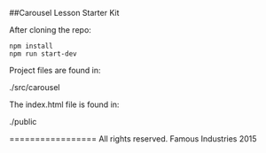 ##Carousel Lesson Starter Kit

After cloning the repo:

    npm install
    npm run start-dev


Project files are found in:

   ./src/carousel

The index.html file is found in:

  ./public
  


=================
All rights reserved. Famous Industries 2015
